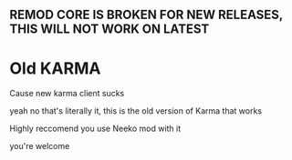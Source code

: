 ## REMOD CORE IS BROKEN FOR NEW RELEASES, THIS WILL NOT WORK ON LATEST

# Old KARMA
Cause new karma client sucks

yeah no that's literally it, this is the old version of Karma that works

Highly reccomend you use Neeko mod with it

you're welcome
